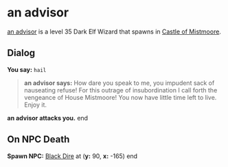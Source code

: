 # an advisor



[an advisor](/npc/59055) is a level 35 Dark Elf Wizard that spawns in [Castle of Mistmoore](/zone/59).



## Dialog

**You say:** `hail`



>**an advisor says:** How dare you speak to me, you impudent sack of nauseating refuse! For this outrage of insubordination I call forth the vengeance of House Mistmoore! You now have little time left to live.  Enjoy it.


**an advisor attacks you.**
end



## On NPC Death

**Spawn NPC:**  [Black Dire](/npc/59129) at (**y:** 90, **x:** -165)
end